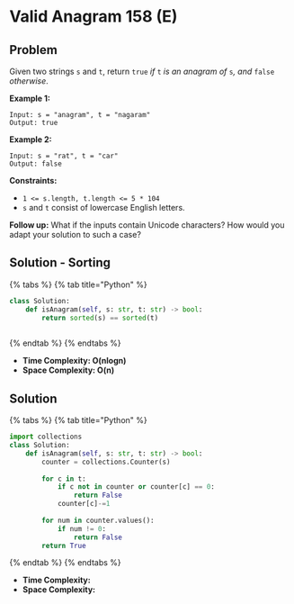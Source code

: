 # Valid Anagram 158 \(E\)

## Problem

Given two strings `s` and `t`, return `true` _if_ `t` _is an anagram of_ `s`_, and_ `false` _otherwise_.

**Example 1:**

```text
Input: s = "anagram", t = "nagaram"
Output: true
```

**Example 2:**

```text
Input: s = "rat", t = "car"
Output: false
```

**Constraints:**

* `1 <= s.length, t.length <= 5 * 104`
* `s` and `t` consist of lowercase English letters.

**Follow up:** What if the inputs contain Unicode characters? How would you adapt your solution to such a case?

## Solution - Sorting

{% tabs %}
{% tab title="Python" %}
```python
class Solution:
    def isAnagram(self, s: str, t: str) -> bool:
        return sorted(s) == sorted(t)
        
```
{% endtab %}
{% endtabs %}

* **Time Complexity:  O\(nlogn\)**
* **Space Complexity: O\(n\)**

## Solution 

{% tabs %}
{% tab title="Python" %}
```python
import collections
class Solution:
    def isAnagram(self, s: str, t: str) -> bool:
        counter = collections.Counter(s)
        
        for c in t:
            if c not in counter or counter[c] == 0:
                return False
            counter[c]-=1
        
        for num in counter.values():
            if num != 0:
                return False
        return True
```
{% endtab %}
{% endtabs %}

* **Time Complexity:** 
* **Space Complexity:** 

